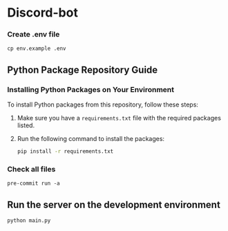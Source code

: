 # Discord-bot

### Create .env file

```
cp env.example .env
```

## Python Package Repository Guide


### Installing Python Packages on Your Environment
To install Python packages from this repository, follow these steps:

1. Make sure you have a `requirements.txt` file with the required packages listed.
2. Run the following command to install the packages:

   ```bash
   pip install -r requirements.txt 

   ```

### Check all files
```
pre-commit run -a
```


## Run the server on the development environment

```
python main.py
```
